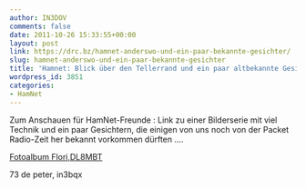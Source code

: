 ```yaml
---
author: IN3DOV
comments: false
date: 2011-10-26 15:33:55+00:00
layout: post
link: https://drc.bz/hamnet-anderswo-und-ein-paar-bekannte-gesichter/
slug: hamnet-anderswo-und-ein-paar-bekannte-gesichter
title: 'Hamnet: Blick über den Tellerrand und ein paar altbekannte Gesichter'
wordpress_id: 3851
categories:
- HamNet
---
```


Zum Anschauen für HamNet-Freunde :
Link zu einer Bilderserie mit viel Technik und ein paar Gesichtern, die einigen von uns noch von der Packet Radio-Zeit her bekannt vorkommen dürften ....

[Fotoalbum Flori,DL8MBT](http://www.radlherr.de/c10/2010-09-29-hamnet-install/)

73 de peter, in3bqx
